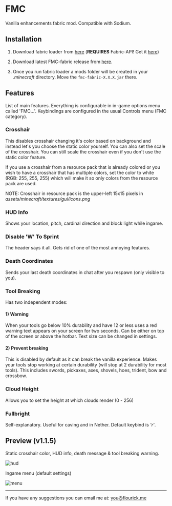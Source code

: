 # FMC

Vanilla enhancements fabric mod. Compatible with Sodium.

## Installation

1. Download fabric loader from [here](https://fabricmc.net/use/) (**REQUIRES** Fabric-API! Get it [here](https://www.curseforge.com/minecraft/mc-mods/fabric-api))

2. Download latest FMC-fabric release from [here](https://github.com/Flourick/FMC-fabric/releases).

3. Once you run fabric loader a mods folder will be created in your *.minecraft* directory. Move the `fmc-fabric-X.X.X.jar` there.

## Features

List of main features. Everything is configurable in in-game options menu called 'FMC...'. Keybindings are configured in the usual Controls menu (FMC category).

### Crosshair

This disables crosshair changing it's color based on background and instead let's you choose the static color yourself. You can also set the scale of the crosshair. You can still scale the crosshair even if you don't use the static color feature.

If you use a crosshair from a resource pack that is already colored or you wish to have a crosshair that has multiple colors, set the color to white (RGB: 255, 255, 255) which will make it so only colors from the resource pack are used.

NOTE: Crosshair in resource pack is the upper-left 15x15 pixels in *assets/minecraft/textures/gui/icons.png*

### HUD Info

Shows your location, pitch, cardinal direction and block light while ingame.

### Disable 'W' To Sprint

The header says it all. Gets rid of one of the most annoying features.

### Death Coordinates

Sends your last death coordinates in chat after you respawn (only visible to you).

### Tool Breaking

Has two independent modes:

#### 1) Warning

When your tools go below 10% durability and have 12 or less uses a red warning text appears on your screen for two seconds. Can be either on top of the screen or above the hotbar. Text size can be changed in settings.

#### 2) Prevent breaking

This is disabled by default as it can break the vanilla experience. Makes your tools stop working at certain durability (will stop at 2 durability for most tools). This includes swords, pickaxes, axes, shovels, hoes, trident, bow and crossbow.

### Cloud Height

Allows you to set the height at which clouds render (0 - 256)

### Fullbright

Self-explanatory. Useful for caving and in Nether. Default keybind is *'r'*.

## Preview (v1.1.5)

Static crosshair color, HUD info, death message & tool breaking warning.

![hud](https://user-images.githubusercontent.com/33128006/91038667-70387b80-e60b-11ea-9ee0-2e28d4d7d6f2.png)

Ingame menu (default settings)

![menu](https://user-images.githubusercontent.com/33128006/91038699-7cbcd400-e60b-11ea-8a37-7998e7525345.png)

----

If you have any suggestions you can email me at: you@flourick.me
